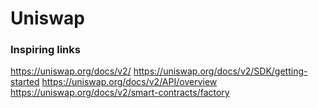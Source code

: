 # Uniswap

### Inspiring links
https://uniswap.org/docs/v2/
https://uniswap.org/docs/v2/SDK/getting-started
https://uniswap.org/docs/v2/API/overview
https://uniswap.org/docs/v2/smart-contracts/factory

